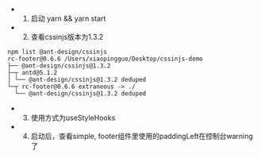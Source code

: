 - 1. 启动 yarn && yarn start

- 2. 查看cssinjs版本为1.3.2
```
npm list @ant-design/cssinjs
rc-footer@0.6.6 /Users/xiaopingguo/Desktop/cssinjs-demo
├── @ant-design/cssinjs@1.3.2
├─┬ antd@5.1.2
│ └── @ant-design/cssinjs@1.3.2 deduped
└─┬ rc-footer@0.6.6 extraneous -> ./
  └── @ant-design/cssinjs@1.3.2 deduped
```

- 3. 使用方式为useStyleHooks

- 4. 启动后，查看simple, footer组件里使用的paddingLeft在控制台warning了